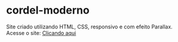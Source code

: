# cordel-moderno
 Site criado utilizando HTML, CSS, responsivo e com efeito Parallax.<br>
 Acesse o site: [Clicando aqui](https://henrique-santoss.github.io/cordel-moderno/)
